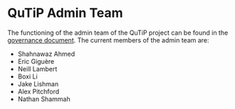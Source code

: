  # QuTiP Admin Team

The functioning of the admin team of the QuTiP project can be found in the [governance document](governance.md#2-admin-team). The current members of the admin team are:

- Shahnawaz Ahmed
- Eric Giguère
- Neill Lambert
- Boxi Li
- Jake Lishman
- Alex Pitchford
- Nathan Shammah
